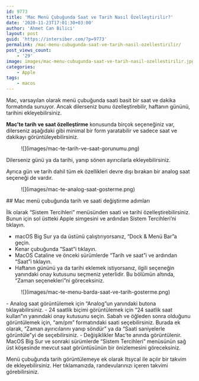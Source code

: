 ```yaml
---
id: 9773
title: 'Mac Menü Çubuğunda Saat ve Tarih Nasıl Özelleştirilir?'
date: '2020-11-23T17:01:30+03:00'
author: 'Ahmet Can Bilici'
layout: post
guid: 'https://intersiber.com/?p=9773'
permalink: /mac-menu-cubugunda-saat-ve-tarih-nasil-ozellestirilir/
post_views_count:
    - '29'
image: images/mac-menu-cubugunda-saat-ve-tarih-nasil-ozellestirilir.jpg
categories:
    - Apple
tags:
    - macos
---
```


Mac, varsayılan olarak menü çubuğunda saati basit bir saat ve dakika formatında sunuyor. Ancak dilerseniz bunu özelleştirebilir, haftanın gününü, tarihini ekleyebilirsiniz.

**Mac’te tarih ve saat özelleştirme** konusunda birçok seçeneğiniz var, dilerseniz aşağıdaki gibi minimal bir form yaratabilir ve sadece saat ve dakikayı görüntüleyebilirsiniz.

<figure class="wp-block-image size-large">![](images/mac-te-tarih-ve-saat-gorunumu.png)</figure>Dilerseniz günü ya da tarihi, yanıp sönen ayırıcılarla ekleyebilirsiniz.

Ayrıca gün ve tarih dahil tüm ek özellikleri devre dışı bırakan bir analog saat seçeneği de vardır.

<figure class="wp-block-image size-large">![](images/mac-te-analog-saat-gosterme.png)</figure>## Mac menü çubuğunda tarih ve saati değiştirme adımları

İlk olarak “Sistem Tercihleri” menüsünden saati ve tarihi özelleştirebilirsiniz. Bunun için sol üstteki Apple simgesini ve ardından Sistem Tercihleri’ni tıklayın.

- macOS Big Sur ya da üstünü çalıştırıyorsanız, “Dock &amp; Menü Bar”a geçin.
- Kenar çubuğunda “Saat”i tıklayın.
- MacOS Cataline ve önceki sürümlerde “Tarih ve saat”i ve ardından “Saat”i tıklayın.
- Haftanın gününü ya da tarihi eklemek istiyorsanız, ilgili seçeneğin yanındaki onay kutusunu seçmeniz yeterlidir. Bu bölümün altında, “Zaman seçenekleri”ni göreceksiniz.

<figure class="wp-block-image size-large">![](images/mac-te-menu-barda-saat-ve-tarih-gosterme.png)</figure>- Analog saat görüntülemek için “Analog”un yanındaki butona tıklayabilirsiniz.
- 24 saatlik biçimi görüntülemek için “24 saatlik saat kullan”ın yanındaki onay kutusunu seçin. Sabah ve öğleden sonra olduğunu görüntülemek için, “am/pm” formatındaki saati seçebilirsiniz. Burada ek olarak, “Zaman ayırıcılarını yanıp söndür” ya da “Saati saniyelerle görüntüle”yi de seçebilirsiniz.
- Değişiklikler Mac’te anında görüntülenir. MacOS Big Sur ve sonraki sürümlerde “Sistem Tercihleri” menüsünün sağ üst köşesinde mevcut saat görüntüsünün bir önizlemesini göreceksiniz.

Menü çubuğunda tarih görüntülemeye ek olarak Itsycal ile açılır bir takvim de ekleyebilirsiniz. Her tıklamanızda, randevularınızı içeren takvimi görebilirsiniz.